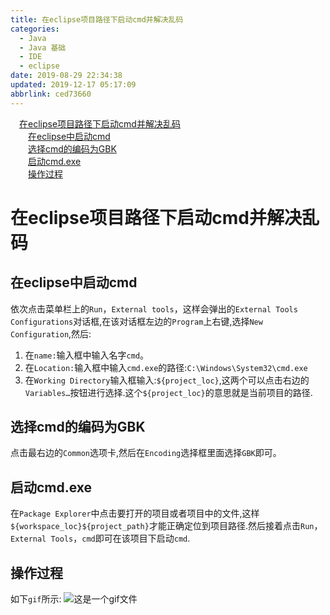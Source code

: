 ```yaml
---
title: 在eclipse项目路径下启动cmd并解决乱码
categories: 
  - Java
  - Java 基础
  - IDE
  - eclipse
date: 2019-08-29 22:34:38
updated: 2019-12-17 05:17:09
abbrlink: ced73660
---
```

<div id='my_toc'><a href="/blog/ced73660/#在eclipse项目路径下启动cmd并解决乱码" class="header_1">在eclipse项目路径下启动cmd并解决乱码</a><br><a href="/blog/ced73660/#在eclipse中启动cmd" class="header_2">在eclipse中启动cmd</a><br><a href="/blog/ced73660/#选择cmd的编码为GBK" class="header_2">选择cmd的编码为GBK</a><br><a href="/blog/ced73660/#启动cmd.exe" class="header_2">启动cmd.exe</a><br><a href="/blog/ced73660/#操作过程" class="header_2">操作过程</a><br></div>
<style>.header_1{margin-left: 1em;}.header_2{margin-left: 2em;}.header_3{margin-left: 3em;}.header_4{margin-left: 4em;}.header_5{margin-left: 5em;}.header_6{margin-left: 6em;}</style>
<!--more-->
<script>if (navigator.platform.search('arm')==-1){document.getElementById('my_toc').style.display = 'none';}var e,p = document.getElementsByTagName('p');while (p.length>0) {e = p[0];e.parentElement.removeChild(e);}</script>

<!--end-->
# 在eclipse项目路径下启动cmd并解决乱码 #
## 在eclipse中启动cmd ##
依次点击菜单栏上的`Run`，`External tools`，这样会弹出的`External Tools Configurations`对话框,在该对话框左边的`Program`上右键,选择`New Configuration`,然后:
1. 在`name:`输入框中输入名字`cmd`。
2. 在`Location:`输入框中输入`cmd.exe`的路径:`C:\Windows\System32\cmd.exe`
3. 在`Working Directory`输入框输入:`${project_loc}`,这两个可以点击右边的`Variables…`按钮进行选择.这个`${project_loc}`的意思就是当前项目的路径.

## 选择cmd的编码为GBK ##
点击最右边的`Common`选项卡,然后在`Encoding`选择框里面选择`GBK`即可。
## 启动cmd.exe ##
在`Package Explorer`中点击要打开的项目或者项目中的文件,这样`${workspace_loc}${project_path}`才能正确定位到项目路径.然后接着点击`Run`，`External Tools`，`cmd`即可在该项目下启动`cmd`.
## 操作过程 ##
如下`gif`所示:
![这是一个gif文件](https://image-1257720033.cos.ap-shanghai.myqcloud.com/gif/IDE/eclipse/cmd/1.gif)
